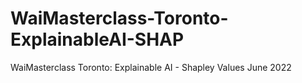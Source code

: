 # WaiMasterclass-Toronto-ExplainableAI-SHAP
WaiMasterclass Toronto: Explainable AI - Shapley Values June 2022
